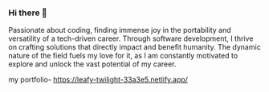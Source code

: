 ### Hi there 👋
Passionate about coding, finding immense joy in the portability and versatility of a tech-driven career. Through software development, I thrive on crafting solutions that directly impact and benefit humanity. The dynamic nature of the field fuels my love for it, as
I am constantly motivated to explore and unlock the vast potential of my career.

my portfolio- https://leafy-twilight-33a3e5.netlify.app/






<!--
**Abigael-Wasabi/Abigael-Wasabi** is a ✨ _special_ ✨ repository because its `README.md` (this file) appears on your GitHub profile.

Here are some ideas to get you started:

- 🔭 I’m currently working on ...
- 🌱 I’m currently learning ...
- 👯 I’m looking to collaborate on ...
- 🤔 I’m looking for help with ...
- 💬 Ask me about ...
- 📫 How to reach me: ...
- 😄 Pronouns: ...
- ⚡ Fun fact: ...
-->
